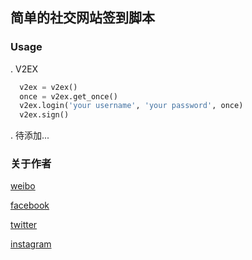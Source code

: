 ## 简单的社交网站签到脚本

### Usage
. V2EX
```python
  v2ex = v2ex()
  once = v2ex.get_once()
  v2ex.login('your username', 'your password', once)
  v2ex.sign()
```
. 待添加...

### 关于作者
[weibo](http://weibo.com/234224964)

[facebook](http://facebook.com/FaithCSGO)

[twitter](http://twitter.com/FaithCSGO)

[instagram](http://instagram.com/faith0725)
